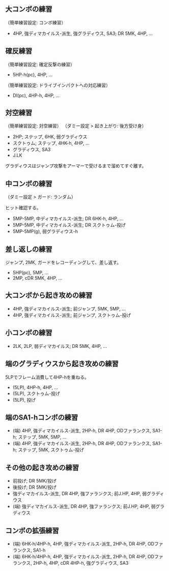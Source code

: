 ## 大コンボの練習

（簡単練習設定: コンボ練習）

- 4HP, 強ディマカイルス-派生, 強グラディウス, SA3; DR 5MK, 4HP, ...

## 確反練習

（簡単練習設定: 確定反撃の練習）

- 5HP-h(pc), 4HP, ...

（簡単練習設定: ドライブインパクトへの対応練習）

- DI(pc), 4HP-h, 4HP, ...

## 対空練習

（簡単練習設定: 対空練習）
（ダミー設定 > 起き上がり: 後方受け身）

- 2HP; ステップ, 6HK, 弱グラディウス
- スクトゥム; ステップ, 4HK-h, 4HP, ...
- グラディウス, SA3
- J.LK

グラディウスはジャンプ攻撃をアーマーで受けるまで溜めてすぐ離す。

## 中コンボの練習

（ダミー設定 > ガード: ランダム）

ヒット確認する。

- 5MP-5MP, 中ディマカイルス-派生; DR 6HK-h, 4HP, ...
- 5MP-5MP, 中ディマカイルス-派生; DR スクトゥム-投げ
- 5MP-5MP(g), 弱グラディウス-h

## 差し返しの練習

ジャンプ, 2MK, ガードをレコーディングして、差し返す。

- 5HP(pc), 5MP, ...
- 2MP, cDR 5MK, 4HP, ...

## 大コンボから起き攻めの練習

- 4HP, 強ディマカイルス-派生; 前ジャンプ, 5MK, 5MP, ...
- 4HP, 強ディマカイルス-派生; 前ジャンプ, スクトゥム-投げ

## 小コンボの練習

- 2LK, 2LP, 弱ディマカイルス; DR 5MK, 4HP, ...

## 端のグラディウスから起き攻めの練習

5LPでフレーム消費して4HP-hを重ねる。

- (5LP), 4HP-h, 4HP, ...
- (5LP), スクトゥム-投げ
- (5LP), 投げ

## 端のSA1-hコンボの練習

- (端) 4HP, 強ディマカイルス-派生, 2HP-h, DR 4HP, ODファランクス, SA1-h; ステップ, 5MK, 5MP, ...
- (端) 4HP, 強ディマカイルス-派生, 2HP-h, DR 4HP, ODファランクス, SA1-h; ステップ, 5MK, スクトゥム-投げ

## その他の起き攻めの練習

- 前投げ; DR 5MK/投げ
- 後投げ; DR 5MK/投げ
- 強ディマカイルス-派生, DR 4HP, 強ファランクス; 前J.HP, 4HP, 弱グラディウス
- (端) 強ディマカイルス-派生, DR 4HP, 強ファランクス; 前J.HP, 4HP, 弱グラディウス

## コンボの拡張練習

- (端) 6HK-h/4HP-h, 4HP, 強ディマカイルス-派生, 2HP-h, DR 4HP, ODファランクス, SA1-h
- (端) 6HK-h/4HP-h, 4HP, 強ディマカイルス-派生, 2HP-h, DR 4HP, ODファランクス, 2HP-h, 4HP, cDR 4HP-h, 強グラディウス, SA3

